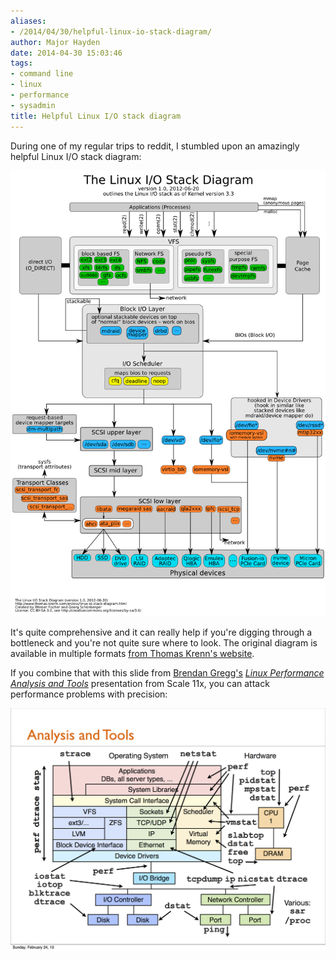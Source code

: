```yaml
---
aliases:
- /2014/04/30/helpful-linux-io-stack-diagram/
author: Major Hayden
date: 2014-04-30 15:03:46
tags:
- command line
- linux
- performance
- sysadmin
title: Helpful Linux I/O stack diagram
---
```


During one of my regular trips to reddit, I stumbled upon an amazingly helpful Linux I/O stack diagram:

![1]

It's quite comprehensive and it can really help if you're digging through a bottleneck and you're not quite sure where to look. The original diagram is available in multiple formats [from Thomas Krenn's website][2].

If you combine that with this slide from [Brendan Gregg's][3] _[Linux Performance Analysis and Tools][4]_ presentation from Scale 11x, you can attack performance problems with precision:

![5]

 [1]: /wp-content/uploads/2014/04/linux-io-stack-diagram_v1.0.png
 [2]: http://www.thomas-krenn.com/en/wiki/Linux_I/O_Stack_Diagram
 [3]: https://twitter.com/brendangregg
 [4]: http://www.slideshare.net/brendangregg/linux-performance-analysis-and-tools
 [5]: /wp-content/uploads/2014/04/scalelinuxperformance-130224171331-phpapp01-dragged.png